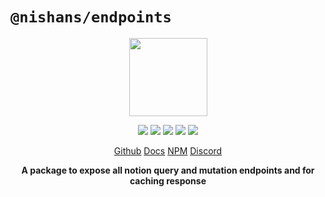 # `@nishans/endpoints`

<p align="center">
  <img width="125" src="https://github.com/Devorein/Nishan/blob/master/docs/static/img/endpoints/logo.svg"/>
</p>

<p align="center">
  <img src="https://img.shields.io/bundlephobia/minzip/@nishans/endpoints?label=minzipped&style=flat"/>
  <img src="https://img.shields.io/npm/dw/@nishans/endpoints?style=flat"/>
  <img src="https://img.shields.io/github/issues/devorein/nishan/@nishans/endpoints"/>
  <img src="https://img.shields.io/npm/v/@nishans/endpoints"/>
  <img src="https://img.shields.io/codecov/c/github/devorein/Nishan?flag=endpoints"/>
</p>

<p align="center">
  <a href="https://github.com/Devorein/Nishan/tree/master/packages/endpoints">Github</a>
  <a href="https://nishan-docs.netlify.app/docs/endpoints/">Docs</a>
  <a href="https://www.npmjs.com/package/@nishans/endpoints">NPM</a>
  <a href="https://discord.com/invite/SpwHCz8ysx">Discord</a>
</p>

<p align="center"><b>
A package to expose all notion query and mutation endpoints and for caching response</b></p>
